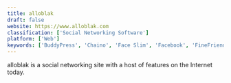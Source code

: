 ```yaml
---
title: alloblak
draft: false 
website: https://www.alloblak.com
classification: ['Social Networking Software']
platform: ['Web']
keywords: ['BuddyPress', 'Chaino', 'Face Slim', 'Facebook', 'FineFriends', 'Mastodon', 'Micrro', 'Minds', 'Openbook', 'Patchwork', 'Twitter', 'VK', 'Vero.co', 'adictik', 'e-Sathi', 'heypster']
---
```

alloblak is a social networking site with a host of features on the Internet today.